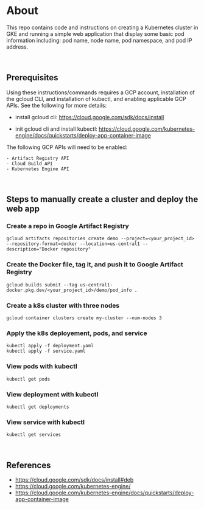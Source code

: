 # About
This repo contains code and instructions on creating a Kubernetes cluster in GKE and running a simple web application that display some basic pod information including: pod name, node name, pod namespace, and pod IP address.

<br/>

## Prerequisites
Using these instructions/commands requires a GCP account, installation of the gcloud CLI, and installation of kubectl, and enabling applicable GCP APIs. See the following for more details:

- install gcloud cli:
    https://cloud.google.com/sdk/docs/install

- init gcloud cli and install kubectl:
    https://cloud.google.com/kubernetes-engine/docs/quickstarts/deploy-app-container-image

The following GCP APIs will need to be enabled:

    - Artifact Registry API
    - Cloud Build API
    - Kubernetes Engine API

<br/>

## Steps to manually create a cluster and deploy the web app

### Create a repo in Google Artifact Registry
```
gcloud artifacts repositories create demo --project=<your_project_id> --repository-format=docker --location=us-central1 --description="Docker repository"
``````

### Create the Docker file, tag it, and push it to Google Artifact Registry
```
gcloud builds submit --tag us-central1-docker.pkg.dev/<your_project_id>/demo/pod_info .
```

### Create a k8s cluster with three nodes
```
gcloud container clusters create my-cluster --num-nodes 3
```

### Apply the k8s deployement, pods, and service
```
kubectl apply -f deployment.yaml
kubectl apply -f service.yaml
```

### View pods with kubectl
```
kubectl get pods
```

### View deployment with kubectl
```
kubectl get deployments
```

### View service with kubectl
```
kubectl get services
```

<br/>

## References 
- https://cloud.google.com/sdk/docs/install#deb
- https://cloud.google.com/kubernetes-engine/
- https://cloud.google.com/kubernetes-engine/docs/quickstarts/deploy-app-container-image
